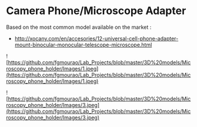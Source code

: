 #  Camera Phone/Microscope Adapter 

Based on the most common model available on the market :<br />

- http://xocany.com/en/accesories/12-universal-cell-phone-adapter-mount-binocular-monocular-telescope-microscope.html<br />



![https://github.com/fgmourao/Lab_Projects/blob/master/3D%20models/Microscopy_phone_holder/Images/1.jpeg](https://github.com/fgmourao/Lab_Projects/blob/master/3D%20models/Microscopy_phone_holder/Images/1.jpeg)<br />

![https://github.com/fgmourao/Lab_Projects/blob/master/3D%20models/Microscopy_phone_holder/Images/3.jpeg](https://github.com/fgmourao/Lab_Projects/blob/master/3D%20models/Microscopy_phone_holder/Images/3.jpeg)<br />




